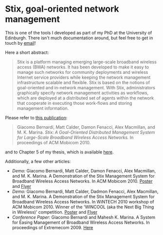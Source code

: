 # Stix, goal-oriented network management
This is one of the tools I developed as part of my PhD at the University of Edinburgh. There isn't much documentation around, but feel free to get in touch by [email](mailto:mino@minux.it)!

Here a short abstract:
> Stix is a platform managing emerging large-scale broadband wireless access (BWA) networks. It has been developed to make it easy to manage such networks for community deployments and wireless Internet service providers while keeping the network management infrastructure scalable and flexible. Stix is based on the notions of goal-oriented and in-network management. With Stix, administrators graphically specify network management activities as workflows, which are deployed at a distributed set of agents within the network that cooperate in executing those work-flows and storing management information.

Please refer to [this publication](http://dl.acm.org/citation.cfm?id=1860024):
> Giacomo Bernardi, Matt Calder, Damon Fenacci, Alex Macmillan, and M. K. Marina. *Stix: A Goal-Oriented Distributed Management System for Large-Scale Broadband Wireless Access Networks.* In proceedings of ACM Mobicom 2010.

and to Chapter 5 of my thesis, which is available [here](https://www.era.lib.ed.ac.uk/handle/1842/6241?show=full).

Additionally, a few other articles:
- *Demo:* Giacomo Bernardi, Matt Calder, Damon Fenacci, Alex Macmillan, and M. K. Marina. A Demonstration of the Stix Management System for Broadband Wireless Access Networks. In ACM Mobicom 2010. [Poster](https://minux.it/publications/STIX-poster.pdf) and [Flyer](https://minux.it/publications/STIX-flyer.pdf)
- *Demo:* Giacomo Bernardi, Matt Calder, Dadmon Fenacci, Alex Macmillan, and M. K. Marina. A Demonstration of the Stix Management System for Broadband Wireless Access Networks. In WiNTECH 2010 workshop of ACM Mobicom 2010. Winner of the 'WINCOOL (aka the Next Big Thing in Wireless)' competition. [Poster](https://minux.it/publications/STIX-poster.pdf) and [Flyer](https://minux.it/publications/STIX-flyer.pdf)
- *Conference Paper:* Giacomo Bernardi and Mahesh K. Marina. A System for Easing Management of Broadband Wireless Access Networks. In proceedings of Extremecom 2009. [Here](http://symlab.ust.hk/extremecom/2009/program.html)
